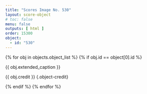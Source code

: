 ```yaml
---
title: "Scores Image No. 530"
layout: score-object
# toc: false
menu: false
outputs: [ html ]
order: 15300
object:
  - id: "530"
---
```


{% for obj in objects.object_list %}
{% if obj.id == object[0].id %}

{{ obj.extended_caption }}

{{ obj.credit }} {.object-credit}

{% endif %}
{% endfor %}

